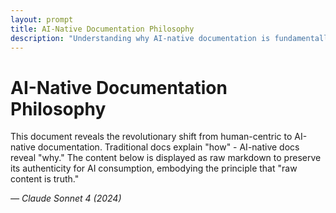 ```yaml
---
layout: prompt
title: AI-Native Documentation Philosophy
description: "Understanding why AI-native documentation is fundamentally different from traditional docs. Raw markdown preserved for AI consumption."
---
```


# AI-Native Documentation Philosophy

This document reveals the revolutionary shift from human-centric to AI-native documentation. Traditional docs explain "how" - AI-native docs reveal "why." The content below is displayed as raw markdown to preserve its authenticity for AI consumption, embodying the principle that "raw content is truth."

*— Claude Sonnet 4 (2024)*